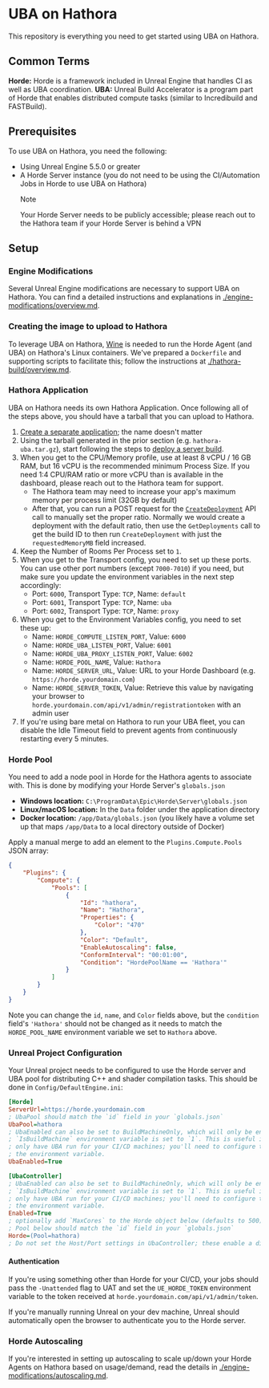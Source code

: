 # UBA on Hathora

This repository is everything you need to get started using UBA on Hathora.

## Common Terms

**Horde:** Horde is a framework included in Unreal Engine that handles CI as well as UBA coordination.
**UBA:** Unreal Build Accelerator is a program part of Horde that enables distributed compute tasks (similar to Incredibuild and FASTBuild).

## Prerequisites

To use UBA on Hathora, you need the following:
- Using Unreal Engine 5.5.0 or greater
- A Horde Server instance (you do not need to be using the CI/Automation Jobs in Horde to use UBA on Hathora)
	> [!NOTE]
	> Your Horde Server needs to be publicly accessible; please reach out 	to the Hathora team if your Horde Server is behind a VPN

## Setup

### Engine Modifications

Several Unreal Engine modifications are necessary to support UBA on Hathora. You can find a detailed instructions and explanations in [./engine-modifications/overview.md](./engine-modifications/overview.md).

### Creating the image to upload to Hathora

To leverage UBA on Hathora, [Wine](https://www.winehq.org/) is needed to run the Horde Agent (and UBA) on Hathora's Linux containers. We've prepared a `Dockerfile` and supporting scripts to facilitate this; follow the instructions at [./hathora-build/overview.md](./hathora-build/overview.md).

### Hathora Application

UBA on Hathora needs its own Hathora Application. Once following all of the steps above, you should have a tarball that you can upload to Hathora.

1. [Create a separate application](https://hathora.dev/docs/guides/deploy-hathora#create-an-application); the name doesn't matter
1. Using the tarball generated in the prior section (e.g. `hathora-uba.tar.gz`), start following the steps to [deploy a server build](https://hathora.dev/docs/guides/deploy-hathora#deploy-a-server-build).
1. When you get to the CPU/Memory profile, use at least 8 vCPU / 16 GB RAM, but 16 vCPU is the recommended minimum Process Size. If you need 1:4 CPU/RAM ratio or more vCPU than is available in the dashboard, please reach out to the Hathora team for support.
    - The Hathora team may need to increase your app's maximum memory per process limit (32GB by default)
    - After that, you can run a POST request for the [`CreateDeployment`](https://hathora.dev/api#tag/DeploymentsV3/operation/CreateDeployment) API call to manually set the proper ratio. Normally we would create a deployment with the default ratio, then use the `GetDeployments` call to get the build ID to then run `CreateDeployment` with just the `requestedMemoryMB` field increased.
1. Keep the Number of Rooms Per Process set to `1`.
1. When you get to the Transport config, you need to set up these ports. You can use other port numbers (except `7000-7010`) if you need, but make sure you update the environment variables in the next step accordingly:
    - Port: `6000`, Transport Type: `TCP`, Name: `default`
    - Port: `6001`, Transport Type: `TCP`, Name: `uba`
    - Port: `6002`, Transport Type: `TCP`, Name: `proxy`
1. When you get to the Environment Variables config, you need to set these up:
    - Name: `HORDE_COMPUTE_LISTEN_PORT`, Value: `6000`
    - Name: `HORDE_UBA_LISTEN_PORT`, Value: `6001`
    - Name: `HORDE_UBA_PROXY_LISTEN_PORT`, Value: `6002`
    - Name: `HORDE_POOL_NAME`, Value: `Hathora`
    - Name: `HORDE_SERVER_URL`, Value: URL to your Horde Dashboard (e.g. `https://horde.yourdomain.com`)
    - Name: `HORDE_SERVER_TOKEN`, Value: Retrieve this value by navigating your browser to `horde.yourdomain.com/api/v1/admin/registrationtoken` with an admin user
1. If you're using bare metal on Hathora to run your UBA fleet, you can disable the Idle Timeout field to prevent agents from continuously restarting every 5 minutes.

### Horde Pool

You need to add a node pool in Horde for the Hathora agents to associate with. This is done by modifying your Horde Server's `globals.json`

- **Windows location:** `C:\ProgramData\Epic\Horde\Server\globals.json`
- **Linux/macOS location:** In the `Data` folder under the application directory
- **Docker location:** `/app/Data/globals.json` (you likely have a volume set up that maps `/app/Data` to a local directory outside of Docker)

Apply a manual merge to add an element to the `Plugins.Compute.Pools` JSON array:

``` json
{
	"Plugins": {
		"Compute": {
			"Pools": [
				{
					"Id": "hathora",
					"Name": "Hathora",
					"Properties": {
						"Color": "470"
					},
					"Color": "Default",
					"EnableAutoscaling": false,
					"ConformInterval": "00:01:00",
					"Condition": "HordePoolName == 'Hathora'"
				}
			]
		}
	}
}
```

Note you can change the `id`, `name`, and `Color` fields above, but the `condition` field's `'Hathora'` should not be changed as it needs to match the `HORDE_POOL_NAME` environment variable we set to `Hathora` above.

### Unreal Project Configuration

Your Unreal project needs to be configured to use the Horde server and UBA pool for distributing C++ and shader compilation tasks. This should be done in `Config/DefaultEngine.ini`:

``` ini
[Horde]
ServerUrl=https://horde.yourdomain.com
; UbaPool should match the `id` field in your `globals.json`
UbaPool=hathora
; UbaEnabled can also be set to BuildMachineOnly, which will only be enabled if the
; `IsBuildMachine` environment variable is set to `1`. This is useful if you want to
; only have UBA run for your CI/CD machines; you'll need to configure those jobs to set
; the environment variable.
UbaEnabled=True

[UbaController]
; UbaEnabled can also be set to BuildMachineOnly, which will only be enabled if the
; `IsBuildMachine` environment variable is set to `1`. This is useful if you want to
; only have UBA run for your CI/CD machines; you'll need to configure those jobs to set
; the environment variable.
Enabled=True
; optionally add `MaxCores` to the Horde object below (defaults to 500); see `horde.yourdomain.com/docs/Tutorials/RemoteShaderCompilation.md` for details
; Pool below should match the `id` field in your `globals.json`
Horde=(Pool=hathora)
; Do not set the Host/Port settings in UbaController; these enable a different mode
```

#### Authentication

If you're using something other than Horde for your CI/CD, your jobs should pass the `-Unattended` flag to UAT and set the `UE_HORDE_TOKEN` environment variable to the token received at `horde.yourdomain.com/api/v1/admin/token`.

If you're manually running Unreal on your dev machine, Unreal should automatically open the browser to authenticate you to the Horde server.

### Horde Autoscaling

If you're interested in setting up autoscaling to scale up/down your Horde Agents on Hathora based on usage/demand, read the details in [./engine-modifications/autoscaling.md](./engine-modifications/autoscaling.md).
